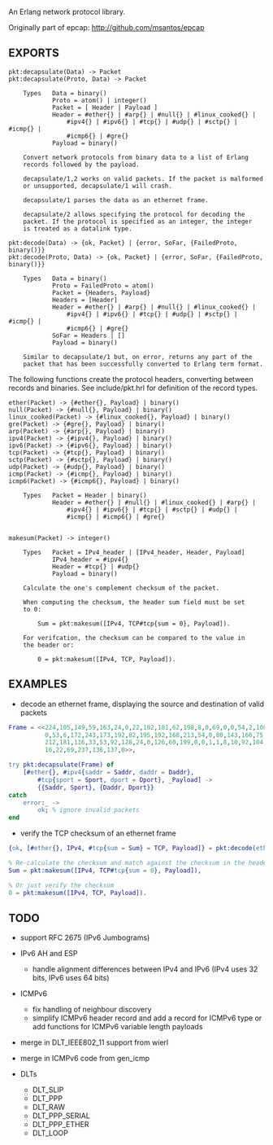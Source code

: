 
An Erlang network protocol library.

Originally part of epcap:
<http://github.com/msantos/epcap>


## EXPORTS

    pkt:decapsulate(Data) -> Packet
    pkt:decapsulate(Proto, Data) -> Packet
    
        Types   Data = binary()
                Proto = atom() | integer()
                Packet = [ Header | Payload ]
                Header = #ether{} | #arp{} | #null{} | #linux_cooked{} |
                    #ipv4{} | #ipv6{} | #tcp{} | #udp{} | #sctp{} | #icmp{} |
                    #icmp6{} | #gre{}
                Payload = binary()

        Convert network protocols from binary data to a list of Erlang
        records followed by the payload.

        decapsulate/1,2 works on valid packets. If the packet is malformed
        or unsupported, decapsulate/1 will crash.

        decapsulate/1 parses the data as an ethernet frame.

        decapsulate/2 allows specifying the protocol for decoding the
        packet. If the protocol is specified as an integer, the integer
        is treated as a datalink type.

    pkt:decode(Data) -> {ok, Packet} | {error, SoFar, {FailedProto, binary()}}
    pkt:decode(Proto, Data) -> {ok, Packet} | {error, SoFar, {FailedProto, binary()}}

        Types   Data = binary()
                Proto = FailedProto = atom()
                Packet = {Headers, Payload}
                Headers = [Header]
                Header = #ether{} | #arp{} | #null{} | #linux_cooked{} |
                    #ipv4{} | #ipv6{} | #tcp{} | #udp{} | #sctp{} | #icmp{} |
                    #icmp6{} | #gre{}
                SoFar = Headers | []
                Payload = binary()

        Similar to decapsulate/1 but, on error, returns any part of the
        packet that has been successfully converted to Erlang term format.

The following functions create the protocol headers, converting between
records and binaries. See include/pkt.hrl for definition of the record
types.

    ether(Packet) -> {#ether{}, Payload} | binary()
    null(Packet) -> {#null{}, Payload} | binary()
    linux_cooked(Packet) -> {#linux_cooked{}, Payload} | binary()
    gre(Packet) -> {#gre{}, Payload} | binary()
    arp(Packet) -> {#arp{}, Payload} | binary()
    ipv4(Packet) -> {#ipv4{}, Payload} | binary()
    ipv6(Packet) -> {#ipv6{}, Payload} | binary()
    tcp(Packet) -> {#tcp{}, Payload} | binary()
    sctp(Packet) -> {#sctp{}, Payload} | binary()
    udp(Packet) -> {#udp{}, Payload} | binary()
    icmp(Packet) -> {#icmp{}, Payload} | binary()
    icmp6(Packet) -> {#icmp6{}, Payload} | binary()
    
        Types   Packet = Header | binary()
                Header = #ether{} | #null{} | #linux_cooked{} | #arp{} |
                    #ipv4{} | #ipv6{} | #tcp{} | #sctp{} | #udp{} |
                    #icmp{} | #icmp6{} | #gre{}

    
    makesum(Packet) -> integer()
    
        Types   Packet = IPv4_header | [IPv4_header, Header, Payload]
                IPv4_header = #ipv4{}
                Header = #tcp{} | #udp{}
                Payload = binary()
    
        Calculate the one's complement checksum of the packet.

        When computing the checksum, the header sum field must be set
        to 0:

            Sum = pkt:makesum([IPv4, TCP#tcp{sum = 0}, Payload]).

        For verifcation, the checksum can be compared to the value in
        the header or:

            0 = pkt:makesum([IPv4, TCP, Payload]).

## EXAMPLES

* decode an ethernet frame, displaying the source and destination of
  valid packets

```erlang
Frame = <<224,105,149,59,163,24,0,22,182,181,62,198,8,0,69,0,0,54,2,108,64,
          0,53,6,172,243,173,192,82,195,192,168,213,54,0,80,143,166,75,154,
          212,181,116,33,53,92,128,24,0,126,60,199,0,0,1,1,8,10,92,104,96,
          16,22,69,237,136,137,0>>,

try pkt:decapsulate(Frame) of
    [#ether{}, #ipv4{saddr = Saddr, daddr = Daddr},
        #tcp{sport = Sport, dport = Dport}, _Payload] ->
        {{Saddr, Sport}, {Daddr, Dport}}
catch
    error:_ ->
        ok; % ignore invalid packets
end
```

* verify the TCP checksum of an ethernet frame

```erlang
{ok, [#ether{}, IPv4, #tcp{sum = Sum} = TCP, Payload]} = pkt:decode(ether, Frame),

% Re-calculate the checksum and match against the checksum in the header
Sum = pkt:makesum([IPv4, TCP#tcp{sum = 0}, Payload]),

% Or just verify the checksum
0 = pkt:makesum([IPv4, TCP, Payload]).
```

## TODO

* support RFC 2675 (IPv6 Jumbograms)

* IPv6 AH and ESP
    * handle alignment differences between IPv4 and IPv6 (IPv4 uses 32
      bits, IPv6 uses 64 bits)

* ICMPv6
    * fix handling of neighbour discovery
    * simplify ICMPv6 header record and add a record for ICMPv6 type or
      add functions for ICMPv6 variable length payloads

* merge in DLT\_IEEE802\_11 support from wierl

* merge in ICMPv6 code from gen_icmp

* DLTs
    * DLT_SLIP
    * DLT_PPP
    * DLT_RAW
    * DLT\_PPP\_SERIAL
    * DLT\_PPP\_ETHER
    * DLT_LOOP
